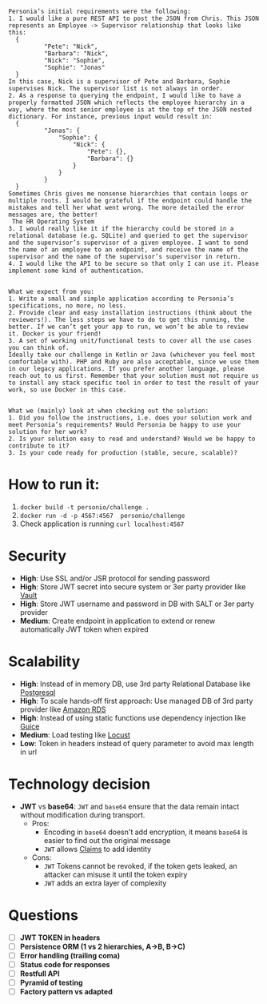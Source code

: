 ```
Personia’s initial requirements were the following:
1. I would like a pure REST API to post the JSON from Chris. This JSON represents an Employee -> Supervisor relationship that looks like this:
  {
          "Pete": "Nick",
          "Barbara": "Nick",
          "Nick": "Sophie",
          "Sophie": "Jonas"
  }
In this case, Nick is a supervisor of Pete and Barbara, Sophie supervises Nick. The supervisor list is not always in order.
2. As a response to querying the endpoint, I would like to have a properly formatted JSON which reflects the employee hierarchy in a way, where the most senior employee is at the top of the JSON nested dictionary. For instance, previous input would result in:
  {
          "Jonas": {
              "Sophie": {
                  "Nick": {
                      "Pete": {},
                      "Barbara": {}
                  }
              } 
          }
  }
Sometimes Chris gives me nonsense hierarchies that contain loops or multiple roots. I would be grateful if the endpoint could handle the mistakes and tell her what went wrong. The more detailed the error messages are, the better!
 The HR Operating System
3. I would really like it if the hierarchy could be stored in a relational database (e.g. SQLite) and queried to get the supervisor and the supervisor’s supervisor of a given employee. I want to send the name of an employee to an endpoint, and receive the name of the supervisor and the name of the supervisor’s supervisor in return.
4. I would like the API to be secure so that only I can use it. Please implement some kind of authentication.


What we expect from you:
1. Write a small and simple application according to Personia’s specifications, no more, no less.
2. Provide clear and easy installation instructions (think about the reviewers!). The less steps we have to do to get this running, the better. If we can’t get your app to run, we won’t be able to review it. Docker is your friend!
3. A set of working unit/functional tests to cover all the use cases you can think of.
Ideally take our challenge in Kotlin or Java (whichever you feel most comfortable with). PHP and Ruby are also acceptable, since we use them in our legacy applications. If you prefer another language, please reach out to us first. Remember that your solution must not require us to install any stack specific tool in order to test the result of your work, so use Docker in this case.


What we (mainly) look at when checking out the solution:
1. Did you follow the instructions, i.e. does your solution work and meet Personia’s requirements? Would Personia be happy to use your solution for her work?
2. Is your solution easy to read and understand? Would we be happy to contribute to it?
3. Is your code ready for production (stable, secure, scalable)?
```


# How to run it:

1. `docker build -t personio/challenge .`
2. `docker run -d -p 4567:4567  personio/challenge`
3. Check application is running `curl localhost:4567`

# Security

* __High__: Use SSL and/or JSR protocol for sending password
* __High__: Store JWT secret into secure system or 3er party provider like [Vault](https://www.vaultproject.io/)
* __High__: Store JWT username and password in DB with SALT or 3er party provider
* __Medium__: Create endpoint in application to extend or renew automatically JWT token when expired

# Scalability

* __High__: Instead of in memory DB, use 3rd party Relational Database like [Postgresql](https://www.postgresql.org/)
* __High__: To scale hands-off first approach: Use managed DB of 3rd party provider
  like [Amazon RDS](https://aws.amazon.com/rds/postgresql/)
* __High__: Instead of using static functions use dependency injection like [Guice](https://github.com/google/guice)
* __Medium__: Load testing like [Locust](https://locust.io)
* __Low__: Token in headers instead of query parameter to avoid max length in url


# Technology decision

* __JWT__ vs __base64__:
  `JWT` and `base64` ensure that the data remain intact without modification during transport.
  * Pros: 
    * Encoding in `base64` doesn't add encryption, it means `base64` is easier to find out the original message
    * `JWT` allows [Claims](https://en.wikipedia.org/wiki/Claims-based_identity) to add identity
  * Cons:
    * `JWT` Tokens cannot be revoked, if the token gets leaked, an attacker can misuse it until the token expiry
    * `JWT` adds an extra layer of complexity

# Questions
- [ ] __JWT TOKEN in headers__
- [ ] __Persistence ORM (1 vs 2 hierarchies, A->B, B->C)__
- [ ] __Error handling (trailing coma)__
- [ ] __Status code for responses__
- [ ] __Restfull API__
- [ ] __Pyramid of testing__
- [ ] __Factory pattern vs adapted__
